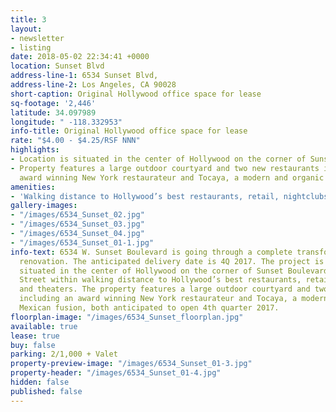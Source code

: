 ```yaml
---
title: 3
layout:
- newsletter
- listing
date: 2018-05-02 22:34:41 +0000
location: Sunset Blvd
address-line-1: 6534 Sunset Blvd,
address-line-2: Los Angeles, CA 90028
short-caption: Original Hollywood office space for lease
sq-footage: '2,446'
latitude: 34.097989
longitude: " -118.332953"
info-title: Original Hollywood office space for lease
rate: "$4.00 - $4.25/RSF NNN"
highlights:
- Location is situated in the center of Hollywood on the corner of Sunset Boulevard
- Property features a large outdoor courtyard and two new restaurants including an
  award winning New York restaurateur and Tocaya, a modern and organic Mexican fusion
amenities:
- 'Walking distance to Hollywood’s best restaurants, retail, nightclubs and theaters '
gallery-images:
- "/images/6534_Sunset_02.jpg"
- "/images/6534_Sunset_03.jpg"
- "/images/6534_Sunset_04.jpg"
- "/images/6534_Sunset_01-1.jpg"
info-text: 6534 W. Sunset Boulevard is going through a complete transformation and
  renovation. The anticipated delivery date is 4Q 2017. The project is prominently
  situated in the center of Hollywood on the corner of Sunset Boulevard and Seward
  Street within walking distance to Hollywood’s best restaurants, retail, nightclubs
  and theaters. The property features a large outdoor courtyard and two new restaurants
  including an award winning New York restaurateur and Tocaya, a modern and organic
  Mexican fusion, both anticipated to open 4th quarter 2017.
floorplan-image: "/images/6534_Sunset_floorplan.jpg"
available: true
lease: true
buy: false
parking: 2/1,000 + Valet
property-preview-image: "/images/6534_Sunset_01-3.jpg"
property-header: "/images/6534_Sunset_01-4.jpg"
hidden: false
published: false
---
```

